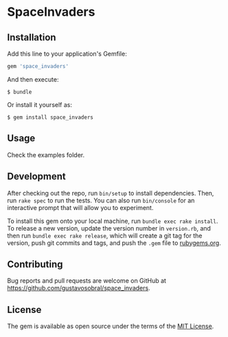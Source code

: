 # SpaceInvaders


## Installation

Add this line to your application's Gemfile:

```ruby
gem 'space_invaders'
```

And then execute:

    $ bundle

Or install it yourself as:

    $ gem install space_invaders

## Usage

Check the examples folder.

## Development

After checking out the repo, run `bin/setup` to install dependencies. Then, run `rake spec` to run the tests. You can also run `bin/console` for an interactive prompt that will allow you to experiment.

To install this gem onto your local machine, run `bundle exec rake install`. To release a new version, update the version number in `version.rb`, and then run `bundle exec rake release`, which will create a git tag for the version, push git commits and tags, and push the `.gem` file to [rubygems.org](https://rubygems.org).

## Contributing

Bug reports and pull requests are welcome on GitHub at https://github.com/gustavosobral/space_invaders.


## License

The gem is available as open source under the terms of the [MIT License](http://opensource.org/licenses/MIT).

